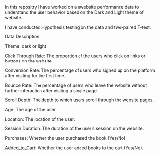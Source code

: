In this repositry I have worked on a awebsite performance data to understand the user behavior based on the Dark and Light theme of website.

I have conducted Hypothesis testing on the data and two-paired T-test.

Data Description:

Theme: dark or light

Click Through Rate: The proportion of the users who click on links or buttons on the website.

Conversion Rate: The percentage of users who signed up on the platform after visiting for the first time.

Bounce Rate: The percentage of users who leave the website without further interaction after visiting a single page.

Scroll Depth: The depth to which users scroll through the website pages.

Age: The age of the user.

Location: The location of the user.

Session Duration: The duration of the user’s session on the website.

Purchases: Whether the user purchased the book (Yes/No).

Added_to_Cart: Whether the user added books to the cart (Yes/No).
